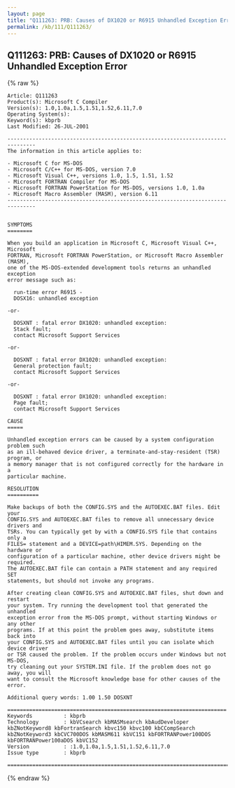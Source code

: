 ```yaml
---
layout: page
title: "Q111263: PRB: Causes of DX1020 or R6915 Unhandled Exception Error"
permalink: /kb/111/Q111263/
---
```


## Q111263: PRB: Causes of DX1020 or R6915 Unhandled Exception Error

{% raw %}

	Article: Q111263
	Product(s): Microsoft C Compiler
	Version(s): 1.0,1.0a,1.5,1.51,1.52,6.11,7.0
	Operating System(s): 
	Keyword(s): kbprb
	Last Modified: 26-JUL-2001
	
	-------------------------------------------------------------------------------
	The information in this article applies to:
	
	- Microsoft C for MS-DOS 
	- Microsoft C/C++ for MS-DOS, version 7.0 
	- Microsoft Visual C++, versions 1.0, 1.5, 1.51, 1.52 
	- Microsoft FORTRAN Compiler for MS-DOS 
	- Microsoft FORTRAN PowerStation for MS-DOS, versions 1.0, 1.0a 
	- Microsoft Macro Assembler (MASM), version 6.11 
	-------------------------------------------------------------------------------
	
	
	SYMPTOMS
	========
	
	When you build an application in Microsoft C, Microsoft Visual C++, Microsoft
	FORTRAN, Microsoft FORTRAN PowerStation, or Microsoft Macro Assembler (MASM),
	one of the MS-DOS-extended development tools returns an unhandled exception
	error message such as:
	
	  run-time error R6915 -
	  DOSX16: unhandled exception
	
	-or-
	
	  DOSXNT : fatal error DX1020: unhandled exception:
	  Stack fault;
	  contact Microsoft Support Services
	
	-or-
	
	  DOSXNT : fatal error DX1020: unhandled exception:
	  General protection fault;
	  contact Microsoft Support Services
	
	-or-
	
	  DOSXNT : fatal error DX1020: unhandled exception:
	  Page fault;
	  contact Microsoft Support Services
	
	CAUSE
	=====
	
	Unhandled exception errors can be caused by a system configuration problem such
	as an ill-behaved device driver, a terminate-and-stay-resident (TSR) program, or
	a memory manager that is not configured correctly for the hardware in a
	particular machine.
	
	RESOLUTION
	==========
	
	Make backups of both the CONFIG.SYS and the AUTOEXEC.BAT files. Edit your
	CONFIG.SYS and AUTOEXEC.BAT files to remove all unnecessary device drivers and
	TSRs. You can typically get by with a CONFIG.SYS file that contains only a
	FILES= statement and a DEVICE=path\HIMEM.SYS. Depending on the hardware or
	configuration of a particular machine, other device drivers might be required.
	The AUTOEXEC.BAT file can contain a PATH statement and any required SET
	statements, but should not invoke any programs.
	
	After creating clean CONFIG.SYS and AUTOEXEC.BAT files, shut down and restart
	your system. Try running the development tool that generated the unhandled
	exception error from the MS-DOS prompt, without starting Windows or any other
	programs. If at this point the problem goes away, substitute items back into
	your CONFIG.SYS and AUTOEXEC.BAT files until you can isolate which device driver
	or TSR caused the problem. If the problem occurs under Windows but not MS-DOS,
	try cleaning out your SYSTEM.INI file. If the problem does not go away, you will
	want to consult the Microsoft knowledge base for other causes of the error.
	
	Additional query words: 1.00 1.50 DOSXNT
	
	======================================================================
	Keywords          : kbprb 
	Technology        : kbVCsearch kbMASMsearch kbAudDeveloper kbZNotKeyword8 kbFortranSearch kbvc150 kbvc100 kbCCompSearch kbZNotKeyword3 kbCVC700DOS kbMASM611 kbVC151 kbFORTRANPower100DOS kbFORTRANPower100aDOS kbVC152
	Version           : :1.0,1.0a,1.5,1.51,1.52,6.11,7.0
	Issue type        : kbprb
	
	=============================================================================
	

{% endraw %}
